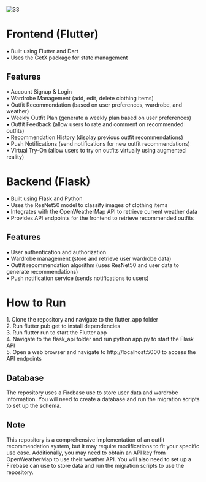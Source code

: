 
![33](https://github.com/user-attachments/assets/ad194768-7c3b-4eea-987d-1381d76f2124)

<h1>Frontend (Flutter) </h1> 
•	Built using Flutter and Dart <br>
•	Uses the GetX package for state management<br>
<h2>Features</h2>
•	Account Signup & Login <br>
•	Wardrobe Management (add, edit, delete clothing items) <br>
•	Outfit Recommendation (based on user preferences, wardrobe, and weather) <br>
•	Weekly Outfit Plan (generate a weekly plan based on user preferences) <br>
•	Outfit Feedback (allow users to rate and comment on recommended outfits) <br>
•	Recommendation History (display previous outfit recommendations) <br>
•	Push Notifications (send notifications for new outfit recommendations) <br>
•	Virtual Try-On (allow users to try on outfits virtually using augmented reality)<br>

<h1>Backend (Flask) </h1>
•	Built using Flask and Python <br>
•	Uses the ResNet50 model to classify images of clothing items <br>
•	Integrates with the OpenWeatherMap API to retrieve current weather data <br>
•	Provides API endpoints for the frontend to retrieve recommended outfits <br>
<h2>Features</h2>
•	User authentication and authorization <br>
•	Wardrobe management (store and retrieve user wardrobe data) <br>
•	Outfit recommendation algorithm (uses ResNet50 and user data to generate recommendations) <br>
•	Push notification service (sends notifications to users) <br>

<h1>How to Run</h1>
1.	Clone the repository and navigate to the flutter_app folder <br>
2.	Run flutter pub get to install dependencies <br>
3.	Run flutter run to start the Flutter app <br>
4.	Navigate to the flask_api folder and run python app.py to start the Flask API <br>
5.	Open a web browser and navigate to http://localhost:5000 to access the API endpoints <br>
<h2>Database</h2>
The repository uses a Firebase use to store user data and wardrobe information. You will need to create a database and run the migration scripts to set up the schema.
<h2>Note</h2>
This repository is a comprehensive implementation of an outfit recommendation system, but it may require modifications to fit your specific use case. Additionally, you may need to obtain an API key from OpenWeatherMap to use their weather API. You will also need to set up a Firebase can use to store data and run the migration scripts to use the repository.

